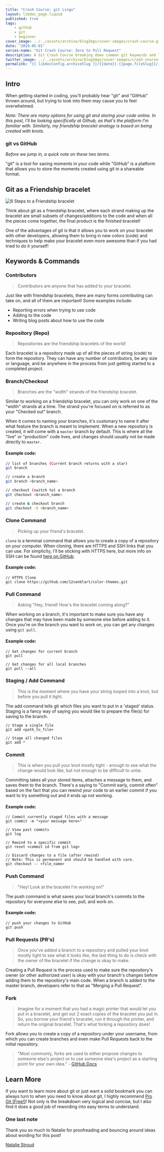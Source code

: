 ```yaml
---
title: "Crash Course: git Lingo"
layout: libdoc_page.liquid
published: true
tags:
    - github
    - git
    - beginner
cover_image: ../../assets/archive/blogImgs/cover-images/crash-course-git-lingo.png
date: "2019-05-01"
series-name: "Git Crash Course: Zero to Pull Request"
description: A Git Crash Course breaking down common git keywords and lingo to be friendly for new git users.
twitter_image: ../../assets/archive/blogImgs/cover-images/crash-course-git-lingo.png
permalink: "{{ libdocConfig.archiveSlug }}/{{date}}-{{page.fileSlug}}/index.html"
---
```


## Intro

When getting started in coding, you'll probably hear "git" and "GitHub" thrown around, but trying to look into them may cause you to feel overwhelmed.

_Note: There are many options for using git and storing your code online. In this post, I'll be looking specifically at Github, as that's the platform I'm familiar with. Similarly, my friendship bracelet analogy is based on being created with knots._

### git vs GitHub

_Before we jump in, a quick note on these two terms._

"git" is a tool for saving moments in your code while "GitHub" is a platform that allows you to store the moments created using git in a shareable format.

## Git as a Friendship bracelet

![6 Steps to a Friendship bracelet](https://thepracticaldev.s3.amazonaws.com/i/y5isbie4l7p9g9vz9log.jpg)

Think about git as a friendship bracelet, where each strand making up the bracelet are small subsets of changes/additions to the code and when all the pieces come together, the final product is the finished bracelet!

One of the advantages of git is that it allows you to work on your bracelet with other developers, allowing them to bring in new colors (code) and techniques to help make your bracelet even more awesome than if you had tried to do it yourself!

## Keywords & Commands

### Contributors

> Contributors are anyone that has added to your bracelet.

Just like with friendship bracelets, there are many forms contributing can take on, and all of them are important! Some examples include:

-   Reporting errors when trying to use code
-   Adding to the code
-   Writing blog posts about how to use the code

### Repository (Repo)

> Repositories are the friendship bracelets of the world!

Each bracelet is a repository made up of all the pieces of string (code) to form the repository. They can have any number of contributors, be any size or language, and be anywhere in the process from just getting started to a completed project.

### Branch/Checkout

> Branches are the "width" strands of the friendship bracelet.

Similar to working on a friendship bracelet, you can only work on one of the "width" strands at a time. The strand you're focused on is referred to as your "Checked out" branch.

When it comes to naming your branches, it's customary to name it after what feature the branch is meant to implement. When a new repository is created, it will come with a `master` branch by default. This is where all the "live" or "production" code lives, and changes should usually not be made directly to `master`.

#### Example code:

```bash
// list of branches (Current branch returns with a star)
git branch

// create a branch
git branch <branch_name>

// checkout (switch to) a branch
git checkout <branch_name>

// create & checkout branch
git checkout -b <branch_name>
```

### Clone Command

> Picking up your friend's bracelet.

`clone` is a terminal command that allows you to create a copy of a repository on your computer. When cloning, there are HTTPS and SSH links that you can use. For simplicity, I'll be sticking with HTTPS here, but more info on SSH can be found [here on GitHub](https://help.github.com/en/articles/connecting-to-github-with-ssh).

#### Example code:

```dos
// HTTPS Clone
git clone https://github.com/12vanblart/color-themes.git
```

### Pull Command

> Asking "Hey, friend! How's the bracelet coming along?"

When working on a branch, it's important to make sure you have any changes that may have been made by someone else before adding to it. Once you're on the branch you want to work on, you can get any changes using `git pull`.

#### Example code:

```dos
// Get changes for current branch
git pull

// Get changes for all local branches
git pull --all
```

### Staging / Add Command

> This is the moment where you have your string looped into a knot, but before you pull it tight.

The add command tells git which files you want to put in a 'staged' status. Staging is a fancy way of saying you would like to prepare the file(s) for saving to the branch.

```dos
// Stage a single file
git add <path_to_file>

// Stage all changed files
git add *
```

### Commit

> This is when you pull your knot mostly tight - enough to see what the change would look like, but not enough to be difficult to untie.

Committing takes all your stored items, attaches a message to them, and saves them to the branch. There's a saying to "Commit early, commit often" based on the fact that you can rewind your code to an earlier commit if you want to try something out and it ends up not working.

#### Example code:

```dos
// Commit currently staged files with a message
git commit -m "<your message here>"

// View past commits
git log

// Rewind to a specific commit
git reset <commit id from git log>

// Discard changes to a file (after rewind)
// Note: This is permanent and should be handled with care.
git checkout -- <file_name>
```

### Push Command

> "Hey! Look at the bracelet I'm working on!"

The push command is what saves your local branch's commits to the repository for everyone else to see, pull, and work on.

#### Example code:

```dos
// push your changes to GitHub
git push
```

### Pull Requests (PR's)

> Once you've added a branch to a repository and pulled your knot mostly tight to see what it looks like, the last thing to do is check with the owner of the bracelet if the change is okay to make.

Creating a Pull Request is the process used to make sure the repository's owner (or other authorized user) is okay with your branch's changes before adding them to the repository's main code. When a branch is added to the master branch, developers refer to that as "Merging a Pull Request".

### Fork

> Imagine for a moment that you had a magic printer that would let you put in a bracelet, and get out 2 exact copies of the bracelet you put in. So, you borrow your friend's bracelet, run it through the printer, and return the original bracelet. That's what forking a repository does!

Fork allows you to create a copy of a repository under your username, from which you can create branches and even make Pull Requests back to the initial repository.

> "Most commonly, forks are used to either propose changes to someone else's project or to use someone else's project as a starting point for your own idea." - [GitHub Docs](https://help.github.com/en/articles/fork-a-repo)

## Learn More

If you want to learn more about git or just want a solid bookmark you can always turn to when you need to know about git, I highly recommend [Pro Git (Free!)](https://git-scm.com/book/en/v2)! Not only is the breakdown very logical and concise, but I also find it does a good job of rewording into easy terms to understand.

### One last note

Thank you so much to Natalie for proofreading and bouncing around ideas about wording for this post!

<a class="dev" href="https://dev.to/_nataliestroud">Natalie Stroud</a>
